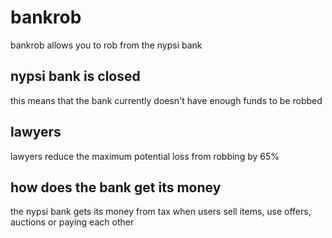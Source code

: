 # bankrob

bankrob allows you to rob from the nypsi bank

## nypsi bank is closed

this means that the bank currently doesn't have enough funds to be robbed

## lawyers

lawyers reduce the maximum potential loss from robbing by 65%

## how does the bank get its money

the nypsi bank gets its money from tax when users sell items, use offers, auctions or paying each other
